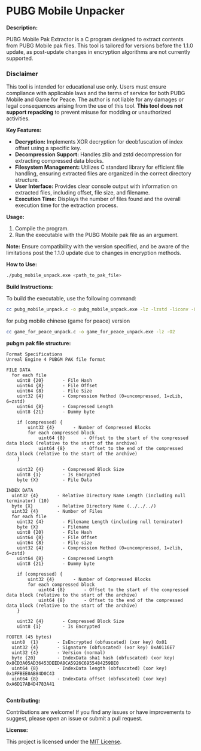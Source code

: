 # PUBG Mobile Unpacker

**Description:**

PUBG Mobile Pak Extractor is a C program designed to extract contents from PUBG Mobile pak files. This tool is tailored for versions before the 1.1.0 update, as post-update changes in encryption algorithms are not currently supported.

### Disclaimer

This tool is intended for educational use only. Users must ensure compliance with applicable laws and the terms of service for both PUBG Mobile and Game for Peace. The author is not liable for any damages or legal consequences arising from the use of this tool. **This tool does not support repacking** to prevent misuse for modding or unauthorized activities.

 **Key Features:**

- **Decryption:** Implements XOR decryption for deobfuscation of index offset using a specific key.
- **Decompression Support:** Handles zlib and zstd decompression for extracting compressed data blocks.
- **Filesystem Management:** Utilizes C standard library for efficient file handling, ensuring extracted files are organized in the correct directory structure.
- **User Interface:** Provides clear console output with information on extracted files, including offset, file size, and filename.
- **Execution Time:** Displays the number of files found and the overall execution time for the extraction process.

**Usage:**

1. Compile the program.
2. Run the executable with the PUBG Mobile pak file as an argument.

**Note:**
Ensure compatibility with the version specified, and be aware of the limitations post the 1.1.0 update due to changes in encryption methods.

**How to Use:**

```bash
./pubg_mobile_unpack.exe <path_to_pak_file>
```

**Build Instructions:**

To build the executable, use the following command:

```bash
cc pubg_mobile_unpack.c -o pubg_mobile_unpack.exe -lz -lzstd -liconv -O2
```

for pubg mobile chinese (game for peace) version

```bash
cc game_for_peace_unpack.c -o game_for_peace_unpack.exe -lz -O2
```

**pubgm pak file structure:**

```
Format Specifications
Unreal Engine 4 PUBGM PAK file format

FILE DATA
  for each file
    uint8 {20}       - File Hash
    uint64 {8}       - File Offset
    uint64 {8}       - File Size
    uint32 {4}       - Compression Method (0=uncompressed, 1=zLib, 6=zstd)
    uint64 {8}       - Compressed Length
    uint8 {21}       - Dummy byte

    if (compressed) {
        uint32 {4}       - Number of Compressed Blocks
        for each compressed block
            uint64 {8}       - Offset to the start of the compressed data block (relative to the start of the archive)
            uint64 {8}       - Offset to the end of the compressed data block (relative to the start of the archive)
    }
    
    uint32 {4}       - Compressed Block Size
    uint8 {1}        - Is Encrypted
    byte {X}         - File Data
    
INDEX DATA
  uint32 {4}       - Relative Directory Name Length (including null terminator) (10)
  byte {X}         - Relative Directory Name (../../../)
  uint32 {4}       - Number of Files
  for each file
    uint32 {4}       - Filename Length (including null terminator)
    byte {X}         - Filename
    uint8 {20}       - File Hash
    uint64 {8}       - File Offset
    uint64 {8}       - File size
    uint32 {4}       - Compression Method (0=uncompressed, 1=zlib, 6=zstd)
    uint64 {8}       - Compressed Length 
    uint8 {21}       - Dummy byte
    
    if (compressed) {
        uint32 {4}       - Number of Compressed Blocks
        for each compressed block
            uint64 {8}       - Offset to the start of the compressed data block (relative to the start of the archive)
            uint64 {8}       - Offset to the end of the compressed data block (relative to the start of the archive)
    }
    
    uint32 {4}       - Compressed Block Size
    uint8 {1}        - Is Encrypted

FOOTER (45 bytes)
  uint8  {1}       - IsEncrypted (obfuscated) (xor key) 0x01
  uint32 {4}       - Signature (obfuscated) (xor key) 0xA0116E7
  uint32 {4}       - Version (normal)
  byte {20}        - IndexData sha1 hash (obfuscated) (xor key) 0x8CD3A05AD36453DEEDA8CA5926C6955484259BE0
  uint64 {8}       - IndexData length (obfuscated) (xor key) 0x1FFBEE0AB84D0C43
  uint64 {8}       - IndexData offset (obfuscated) (xor key) 0xA6D17AB4D4783A41
  
```


**Contributing:**

Contributions are welcome! If you find any issues or have improvements to suggest, please open an issue or submit a pull request.

**License:**

This project is licensed under the [MIT License](LICENSE).
